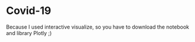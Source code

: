 # Covid-19



Because I used interactive visualize, so you have to download the notebook and library Plotly ;)
